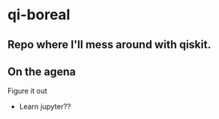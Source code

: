 # qi-boreal
Repo where I'll mess around with qiskit.
---
## On the agena
Figure it out
- Learn jupyter??
